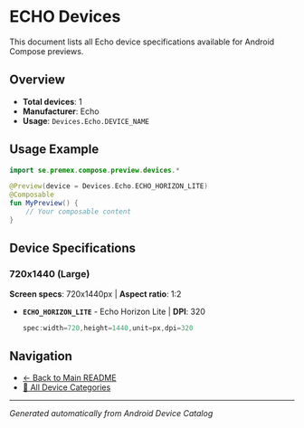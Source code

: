 # ECHO Devices

This document lists all Echo device specifications available for Android Compose previews.

## Overview

- **Total devices**: 1
- **Manufacturer**: Echo
- **Usage**: `Devices.Echo.DEVICE_NAME`

## Usage Example

```kotlin
import se.premex.compose.preview.devices.*

@Preview(device = Devices.Echo.ECHO_HORIZON_LITE)
@Composable
fun MyPreview() {
    // Your composable content
}
```

## Device Specifications

### 720x1440 (Large)

**Screen specs**: 720x1440px | **Aspect ratio**: 1:2

- **`ECHO_HORIZON_LITE`** - Echo Horizon Lite | **DPI**: 320
  ```kotlin
  spec:width=720,height=1440,unit=px,dpi=320
  ```

## Navigation

- [← Back to Main README](../../README.md)
- [📱 All Device Categories](../README.md)

---
*Generated automatically from Android Device Catalog*
